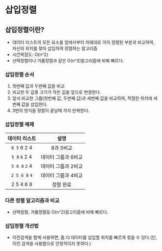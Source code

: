 # 삽입정렬

## 삽입정렬이란?

- 데이터 리스트의 모든 요소를 앞에서부터 차례대로 이미 정렬된 부분과 비교하여, 자신의 위치를 찾아 삽입하여 정렬하는 알고리즘
- 시간복잡도: O(n^2)
- 선택정렬이나 거품정렬과 같은 O(n^2)알고리즘에 비해 빠르다.

### 삽입정렬 순서

1. 첫번째 값과 두번째 값을 비교
2. 비교한 두 값중 크기가 작은 값을 앞으로 변경한다.
3. 앞서 비교한 그룹(첫번째 값, 두번째 값)과 세번째 값을 비교하여, 적절한 위치에 세번째 값을 삽입한다.
4. 3번의 방식을 정렬이 끝날때 까지 반복한다.

### 삽입정렬 예제
|데이터 리스트|설명|
|:-----------:|:--:|
|`8 5` 6 2 4|8과 5비교|
|`5 8` `6` 2 4|데이터 그룹과 6비교|
|`5 6 8` `2` 4|데이터 그룹과 2비교|
|`2 5 6 8` `4`|데이터 그룹과 4비교|
|2 5 4 6 8|정렬 완료|

### 다른 정렬 알고리즘과 비교

- 선택정렬, 거품정렬등 O(n^2)알고리즘에 비해 빠르다.

### 삽입정렬 개선법

- 이진검색을 함께 사용하면, 좀 더 데이터를 삽입할 위치를 빠르게 찾을 수 있다.(단, 이진 검색을 사용함으로 안정적이지 못하다.)
